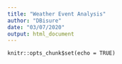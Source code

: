 ```yaml
---
title: "Weather Event Analysis"
author: "DBisure"
date: "03/07/2020"
output: html_document
---
```


```{r setup, include=FALSE}
knitr::opts_chunk$set(echo = TRUE)
```


